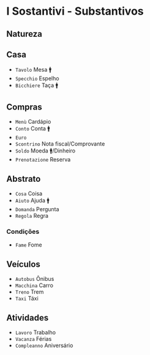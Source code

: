 # I Sostantivi - Substantivos

## Natureza

## Casa

-   `Tavolo` Mesa 🚹
-   `Specchio` Espelho
-   `Bicchiere` Taça 🚹

## Compras

-   `Menù` Cardápio
-   `Conto` Conta 🚹
-   `Euro`
-   `Scontrino` Nota fiscal/Comprovante
-   `Soldo` Moeda 🚹/Dinheiro
-   `Prenotazione` Reserva

## Abstrato

-   `Cosa` Coisa
-   `Aiuto` Ajuda 🚹
-   `Domanda` Pergunta
-   `Regola` Regra

### Condições

-   `Fame` Fome

## Veículos

-   `Autobus` Ônibus
-   `Macchina` Carro
-   `Treno` Trem
-   `Taxi` Táxi

## Atividades

-   `Lavoro` Trabalho
-   `Vacanza` Férias
-   `Compleanno` Aniversário
